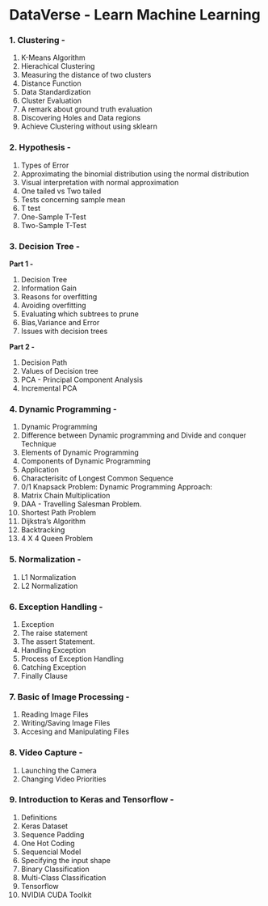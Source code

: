 # DataVerse - Learn Machine Learning

### **1. Clustering -**

1. K-Means Algorithm 
2. Hierachical Clustering
3. Measuring the distance of two clusters
4. Distance Function
5. Data Standardization
6. Cluster Evaluation
7. A remark about ground truth evaluation
8. Discovering Holes and Data regions
9. Achieve Clustering without using sklearn


### **2. Hypothesis -**
1. Types of Error
2. Approximating the binomial distribution using the normal distribution
3. Visual interpretation with normal approximation
4. One tailed vs Two tailed
5. Tests concerning sample mean
6. T test 
7. One-Sample T-Test
8. Two-Sample T-Test

### **3. Decision Tree -**
**Part 1 -**
   1. Decision Tree
   2. Information Gain
   3. Reasons for overfitting
   4. Avoiding overfitting
   5. Evaluating which subtrees to prune
   6. Bias,Variance and Error
   7. Issues with decision trees
      
**Part 2 -**
   1. Decision Path
   2. Values of Decision tree
   3. PCA - Principal Component Analysis
   4. Incremental PCA

### **4. Dynamic Programming -**
1. Dynamic Programming
2. Difference between Dynamic programming and Divide and conquer Technique
3. Elements of Dynamic Programming
4. Components of Dynamic Programming
5. Application
6. Characterisitc of Longest Common Sequence
7. 0/1 Knapsack Problem: Dynamic Programming Approach:
8. Matrix Chain Multiplication
9. DAA - Travelling Salesman Problem.
10. Shortest Path Problem
11. Dijkstra’s Algorithm
12. Backtracking
13. 4 X 4 Queen Problem

### **5. Normalization -**
1. L1 Normalization
2. L2 Normalization

### **6. Exception Handling -**
1. Exception
2. The raise statement 
3. The assert Statement.
4. Handling Exception
5. Process of Exception Handling
6. Catching Exception
7. Finally Clause

### **7. Basic of Image Processing -**
1. Reading Image Files
2. Writing/Saving Image Files
3. Accesing and Manipulating Files

### **8. Video Capture -**
1. Launching the Camera
2. Changing Video Priorities

### **9. Introduction to Keras and Tensorflow -**
1. Definitions
2. Keras Dataset
3. Sequence Padding
4. One Hot Coding
5. Sequencial Model
6. Specifying the input shape
7. Binary Classification
8. Multi-Class Classification
9. Tensorflow
10. NVIDIA CUDA Toolkit

